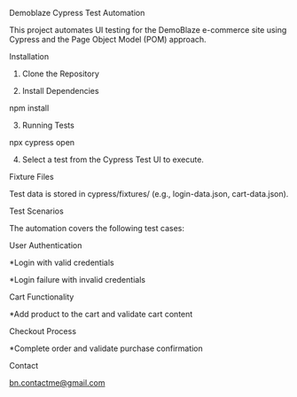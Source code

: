 Demoblaze Cypress Test Automation

This project automates UI testing for the DemoBlaze e-commerce site using Cypress and the Page Object Model (POM) approach. 


Installation

1. Clone the Repository

2. Install Dependencies

npm install

3. Running Tests

npx cypress open

4. Select a test from the Cypress Test UI to execute.


Fixture Files

Test data is stored in cypress/fixtures/ (e.g., login-data.json, cart-data.json). 

Test Scenarios

The automation covers the following test cases:

User Authentication

*Login with valid credentials

*Login failure with invalid credentials

Cart Functionality

*Add product to the cart and validate cart content

Checkout Process

*Complete order and validate purchase confirmation


Contact

bn.contactme@gmail.com